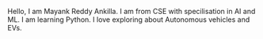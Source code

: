 Hello, I am Mayank Reddy Ankilla. I am from CSE with specilisation in AI and ML. I am learning Python. I love exploring about Autonomous vehicles and EVs.
